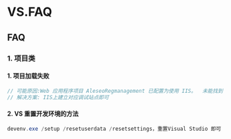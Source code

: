 # VS.FAQ

## FAQ

### 1. 项目类

#### 1. 项目加载失败

```c#
// 可能原因:Web 应用程序项目 AleseoRegmanagement 已配置为使用 IIS。  未能找到 Web 服务器“http://127.0.0.1:11201/”。
// 解决方案: IIS上建立对应调试站点即可

```

#### 2. VS 重置开发环境的方法

```c#
devenv.exe /setup /resetuserdata /resetsettings，重置Visual Studio 即可
```
